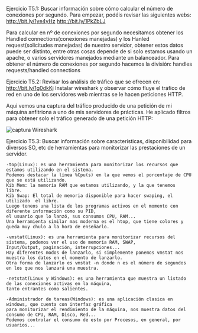 Ejercicio T5.1:
Buscar información sobre cómo calcular el número de conexiones por segundo.
Para empezar, podéis revisar las siguientes webs:
http://bit.ly/1ye4yHz
http://bit.ly/1PkZbLJ

Para calcular en nº de conexiones por segundo necesitamos obtener los Handled connections(conexiones manejadas) y los
Hanled request(solicitudes manejadas) de nuestro servidor, obtener estos datos puede ser distinto, entre otras cosas
depende de si solo estamos usando un apache, o varios servidores manejados mediante un balanceador.
Para obtener el número de conexiones por segundo hacemos la división: 
	handles requests/handled connections


Ejercicio T5.2:
Revisar los análisis de tráfico que se ofrecen en:
http://bit.ly/1g0dkKj
Instalar wireshark y observar cómo fluye el tráfico de red en uno de los servidores web mientras se le hacen peticiones
HTTP.

Aqui vemos una captura del tráfico producido de una petición de mi máquina anfitriona a uno de mis servidores de prácticas.
He aplicado filtros para obtener solo el tráfico generado de una petición HTTP:

![captura Wireshark](https://github.com/campoy94/SWAP/tree/master/Ejercicios%20Clase/Tema5/ejercicio2T5.PNG)

Ejercicio T5.3:
Buscar información sobre características, disponibilidad para diversos SO, etc de herramientas para monitorizar las
prestaciones de un servidor.

	-top(Linux): es una herramienta para monitorizar los recursos que estamos utilizando en el sistema. 
	Podemos destacar la línea %Cpu(s) en la que vemos el porcentaje de CPU que se está utilizando.
	Kib Mem: la memoría RAM que estamos utilizando, y la que tenemos libre.
	Kib Swap: El total de memoria disponible para hacer swaping, el utilizado  el libre.
	Luego teneos una lista de los programas activos en el momento con diferente información como su PID,
	el usuario que lo lanzó, sus consumos CPU, RAM...
	Una herramienta similar mas moderna es el htop, que tiene colores y queda muy chulo a la hora de enseñarlo.

	-vmstat(Linux): es una herramienta para monitorizar recursos del sistema, podemos ver el uso de memoria RAM, SWAP,
	Input/Output, paginación, interrupciones...
	Hay diferentes modos de lanzarlo, si simplemente ponemos vmstat nos muestra los datos en el momento de lanzarlo.
	Otra forma de lanzarlo es vmstat -n donde n es el número de segundos en los que nos lanzará una muestra.

	-netstat(Linux y Windows): es una herramienta que muestra un listado de las conexiones activas en la máquina,
	tanto entrantes como salientes.

	-Administrador de tareas(Windows): es una aplicación clasica en windows, que cuenta con interfaz gráfica 
	para monitorizar el rendimiento de la máquina, nos muestra datos del consumo de CPU, RAM, Disco, Red...
	Podemos controlar el consumo de esto por Procesos, en general, por usuarios...